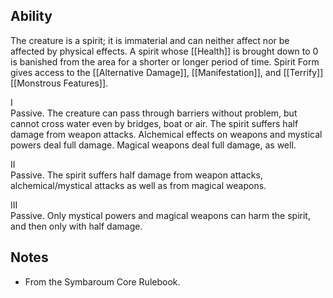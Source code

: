 ## Ability
The creature is a spirit; it is immaterial and can neither affect nor be affected by physical effects. A spirit whose [[Health]] is brought down to 0 is banished from the area for a shorter or longer period of time. Spirit Form gives access to the [[Alternative Damage]], [[Manifestation]], and [[Terrify]] [[Monstrous Features]].

I<br>Passive. The creature can pass through barriers without problem, but cannot cross water even by bridges, boat or air. The spirit suffers half damage from weapon attacks. Alchemical effects on weapons and mystical powers deal full damage. Magical weapons deal full damage, as well.

II<br>Passive. The spirit suffers half damage from weapon attacks, alchemical/mystical attacks as well as from magical weapons.

III<br>Passive. Only mystical powers and magical weapons can harm the spirit, and then only with half damage.
## Notes
* From the Symbaroum Core Rulebook.